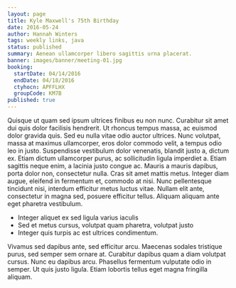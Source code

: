 ```yaml
---
layout: page
title: Kyle Maxwell's 75th Birthday
date: 2016-05-24
author: Hannah Winters
tags: weekly links, java
status: published
summary: Aenean ullamcorper libero sagittis urna placerat.
banner: images/banner/meeting-01.jpg
booking:
  startDate: 04/14/2016
  endDate: 04/18/2016
  ctyhocn: APFFLHX
  groupCode: KM7B
published: true
---
```

Quisque ut quam sed ipsum ultrices finibus eu non nunc. Curabitur sit amet dui quis dolor facilisis hendrerit. Ut rhoncus tempus massa, ac euismod dolor gravida quis. Sed eu nulla vitae odio auctor ultrices. Nunc volutpat, massa at maximus ullamcorper, eros dolor commodo velit, a tempus odio leo in justo. Suspendisse vestibulum dolor venenatis, blandit justo a, dictum ex. Etiam dictum ullamcorper purus, ac sollicitudin ligula imperdiet a. Etiam sagittis neque enim, a lacinia justo congue ac. Mauris a mauris dapibus, porta dolor non, consectetur nulla. Cras sit amet mattis metus. Integer diam augue, eleifend in fermentum et, commodo at nisi. Nunc pellentesque tincidunt nisi, interdum efficitur metus luctus vitae. Nullam elit ante, consectetur in magna sed, posuere efficitur tellus. Aliquam aliquam ante eget pharetra vestibulum.

* Integer aliquet ex sed ligula varius iaculis
* Sed et metus cursus, volutpat quam pharetra, volutpat justo
* Integer quis turpis ac est ultrices condimentum.

Vivamus sed dapibus ante, sed efficitur arcu. Maecenas sodales tristique purus, sed semper sem ornare at. Curabitur dapibus quam a diam volutpat cursus. Nunc eu dapibus arcu. Phasellus fermentum vulputate odio in semper. Ut quis justo ligula. Etiam lobortis tellus eget magna fringilla aliquam.

